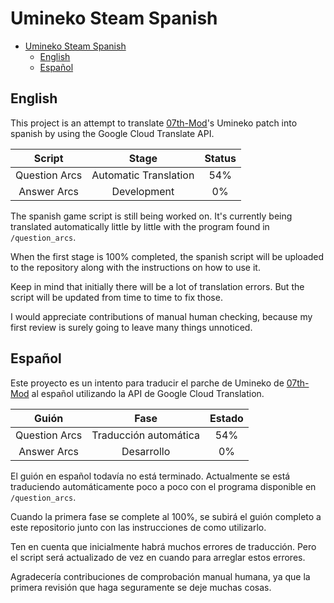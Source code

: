 # Umineko Steam Spanish

- [Umineko Steam Spanish](#umineko-steam-spanish)
  - [English](#english)
  - [Español](#español)

## English

This project is an attempt to translate [07th-Mod](https://github.com/07th-mod)'s Umineko patch into spanish by using the Google Cloud Translate API. 

|     Script    |         Stage         | Status |
|:-------------:|:---------------------:|:------:|
| Question Arcs | Automatic Translation |   54%  |
|  Answer Arcs  |      Development      |   0%   |

The spanish game script is still being worked on. It's currently being translated  automatically little by little with the program found in `/question_arcs`.

When the first stage is 100% completed, the spanish script will be uploaded to the repository along with the instructions on how to use it.

Keep in mind that initially there will be a lot of translation errors. But the script will be updated from time to time to fix those.

I would appreciate contributions of manual human checking, because my first review is surely going to leave many things unnoticed.

## Español

Este proyecto es un intento para traducir el parche de Umineko de [07th-Mod](https://github.com/07th-mod) al español utilizando la API de Google Cloud Translation.

|     Guión     |          Fase         | Estado |
|:-------------:|:---------------------:|:------:|
| Question Arcs | Traducción automática |   54%  |
|  Answer Arcs  |       Desarrollo      |   0%   |

El guión en español todavía no está terminado. Actualmente se está traduciendo automáticamente poco a poco con el programa disponible en `/question_arcs`.

Cuando la primera fase se complete al 100%, se subirá el guión completo a este repositorio junto con las instrucciones de como utilizarlo.

Ten en cuenta que inicialmente habrá muchos errores de traducción. Pero el script será actualizado de vez en cuando para arreglar estos errores.

Agradecería contribuciones de comprobación manual humana, ya que la primera revisión que haga seguramente se deje muchas cosas.
